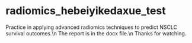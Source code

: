 # radiomics_hebeiyikedaxue_test
Practice in applying advanced radiomics techniques to predict NSCLC survival outcomes.\n
The report is in the docx file.\n
Thanks for watching.
